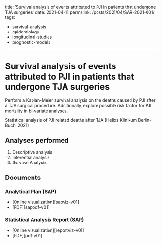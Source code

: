 title: 'Survival analysis of events attributed to PJI in patients that undergone TJA surgeries'
date: 2021-04-11
permalink: /posts/2021/04/SAR-2021-001/
tags:
  - survival-analysis
  - epidemiology
  - longitudinal-studies
  - prognostic-models
---

# Survival analysis of events attributed to PJI in patients that undergone TJA surgeries

Perform a Kaplan-Meier survival analysis on the deaths caused by PJI after a TJA surgical procedure.
Additionally, explore possible risk factor for PJI mortality in bi-variate analyses.

Statistical analysis of PJI related deaths after TJA (Helios Klinikum Berlin-Buch, 2021)

## Analyses performed

1. Descriptive analysis
1. Inferential analysis
1. Survival Analysis

## Documents

### Analytical Plan (SAP)

<!-- - [Online visualization][sapviz-v02] -->
<!-- - [Download][sappdf-v02] -->

- [Online visualization][sapviz-v01]
- [PDF][sappdf-v01]

### Statistical Analysis Report (SAR)

<!-- - [Online visualization][reportviz-v02] -->
<!-- - [Download][pdf-v02] -->

- [Online visualization][reportviz-v01]
- [PDF][pdf-v01]
